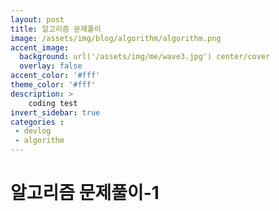 ```yaml
---
layout: post
title: 알고리즘 문제풀이
image: /assets/img/blog/algorithm/algorithm.png
accent_image: 
  background: url('/assets/img/me/wave3.jpg') center/cover
  overlay: false
accent_color: '#fff'
theme_color: '#fff'
description: >
    coding test
invert_sidebar: true
categories :
 - devlog	
 - algorithm
---
```


# 알고리즘 문제풀이-1